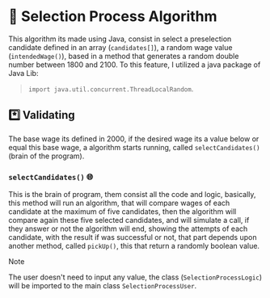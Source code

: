 # 🧠 Selection Process Algorithm

This algorithm its made using Java, consist in select a preselection candidate defined in an array (`candidates[]`), a random wage value (`intendedWage()`), based in a method that generates a random double number between 1800 and 2100. To this feature, I utilized a java package of Java Lib:

> `import java.util.concurrent.ThreadLocalRandom`.

## \*️⃣ Validating

The base wage its defined in 2000, if the desired wage its a value below or equal this base wage, a algorithm starts running, called `selectCandidates()` (brain of the program).

### `selectCandidates()` 🌐

This is the brain of program, them consist all the code and logic, basically, this method will run an algorithm, that will compare wages of each candidate at the maximum of five candidates, then the algorithm will compare again these five selected candidates, and will simulate a call, if they answer or not the algorithm will end, showing the attempts of each candidate, with the result if was successful or not, that part depends upon another method, called `pickUp()`, this that return a randomly boolean value.

> [!NOTE]
> The user doesn't need to input any value, the class (`SelectionProcessLogic`) will be imported to the main class `SelectionProcessUser`.
